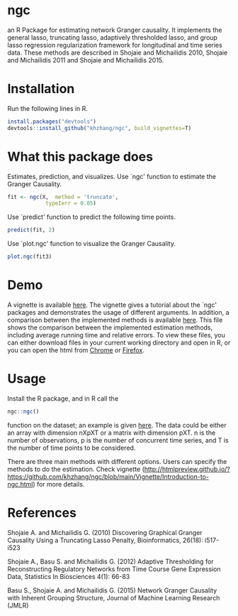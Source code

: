 # ngc
an R Package for estimating network Granger causality. It implements the general lasso, truncating lasso, adaptively thresholded lasso, and group lasso regression regularization framework for longitudinal and time series data. These methods are described in Shojaie and Michailidis 2010, Shojaie and Michailidis 2011 and Shojaie and Michailidis 2015.

# Installation
Run the following lines in R.
```R
install.packages("devtools")
devtools::install_github("khzhang/ngc", build_vignettes=T)
```

# What this package does
Estimates, prediction, and visualizes.
Use `ngc' function to estimate the Granger Causality.
```R
fit <- ngc(X,  method = 'truncate',
            typeIerr = 0.05)
```
Use `predict' function to predict the following time points.

```R
predict(fit, 2)
```
Use `plot.ngc' function to visualize the Granger Causality.
```R
plot.ngc(fit3)
```


# Demo
A vignette is available [here](http://htmlpreview.github.io/?https://github.com/khzhang/ngc/blob/main/Vignette/Introduction-to-ngc.html). The vignette gives a tutorial about the `ngc' packages and demonstrates the usage of different arguments. In addition, a comparison between the implemented methods is available [here](http://htmlpreview.github.io/?https://github.com/khzhang/ngc/blob/9be2b028a62405c8ab4fa262227cf51e48cdbf3e/Vignette/metrics_eval.html). This file shows the comparison between the implemented estimation methods, including average running time and relative errors. To view these files, you can either download files in your current working directory and open in R, or you can open the html from [Chrome](https://www.google.com/chrome/) or [Firefox](https://www.mozilla.org/firefox/). 


# Usage
Install the R package, and in R call the 
```R
ngc::ngc()
```
function on the dataset; an example is given [here](demo/demo.R). The data could be either an array with dimension nXpXT or a matrix with dimension pXT. n is the number of observations, p is the number of concurrent time series, and T is the number of time points to be considered. 

There are three main methods with different options. Users can specify the methods to do the estimation. Check vignette (http://htmlpreview.github.io/?https://github.com/khzhang/ngc/blob/main/Vignette/Introduction-to-ngc.html) for more details. 


# References
Shojaie A. and Michailidis G. (2010) Discovering Graphical Granger Causality Using a Truncating Lasso Penalty, Bioinformatics, 26(18): i517-i523

Shojaie A., Basu S. and Michailidis G. (2012) Adaptive Thresholding for Reconstructing Regulatory Networks from Time Course Gene Expression Data, Statistics In Biosciences 4(1): 66-83

Basu S., Shojaie A. and Michailidis G. (2015) Network Granger Causality with Inherent Grouping Structure, Journal of Machine Learning Research (JMLR)

